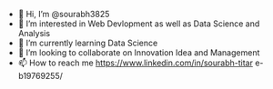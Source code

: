 - 👋 Hi, I’m @sourabh3825
- 👀 I’m interested in Web Devlopment as well as Data Science and Analysis
- 🌱 I’m currently learning Data Science 
- 💞️ I’m looking to collaborate on Innovation Idea and Management
- 📫 How to reach me https://www.linkedin.com/in/sourabh-titar
e-b19769255/

<!---
sourabh3825/sourabh3825 is a ✨ special ✨ repository because its `README.md` (this file) appears on your GitHub profile.
You can click the Preview link to take a look at your changes.
--->
